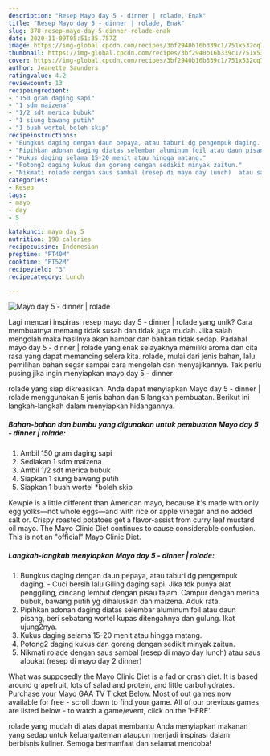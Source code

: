 ```yaml
---
description: "Resep Mayo day 5 - dinner | rolade, Enak"
title: "Resep Mayo day 5 - dinner | rolade, Enak"
slug: 878-resep-mayo-day-5-dinner-rolade-enak
date: 2020-11-09T05:51:35.757Z
image: https://img-global.cpcdn.com/recipes/3bf2940b16b339c1/751x532cq70/mayo-day-5-dinner-rolade-foto-resep-utama.jpg
thumbnail: https://img-global.cpcdn.com/recipes/3bf2940b16b339c1/751x532cq70/mayo-day-5-dinner-rolade-foto-resep-utama.jpg
cover: https://img-global.cpcdn.com/recipes/3bf2940b16b339c1/751x532cq70/mayo-day-5-dinner-rolade-foto-resep-utama.jpg
author: Jeanette Saunders
ratingvalue: 4.2
reviewcount: 13
recipeingredient:
- "150 gram daging sapi"
- "1 sdm maizena"
- "1/2 sdt merica bubuk"
- "1 siung bawang putih"
- "1 buah wortel boleh skip"
recipeinstructions:
- "Bungkus daging dengan daun pepaya, atau taburi dg pengempuk daging. Cuci bersih lalu Giling daging sapi. Jika tdk punya alat penggiling, cincang lembut dengan pisau tajam. Campur dengan merica bubuk, bawang putih yg dihaluskan dan maizena. Aduk rata."
- "Pipihkan adonan daging diatas selembar aluminum foil atau daun pisang, beri sebatang wortel kupas ditengahnya dan gulung. Ikat ujung2nya."
- "Kukus daging selama 15-20 menit atau hingga matang."
- "Potong2 daging kukus dan goreng dengan sedikit minyak zaitun."
- "Nikmati rolade dengan saus sambal (resep di mayo day lunch)  atau saus alpukat (resep di mayo day 2 dinner)"
categories:
- Resep
tags:
- mayo
- day
- 5

katakunci: mayo day 5 
nutrition: 198 calories
recipecuisine: Indonesian
preptime: "PT40M"
cooktime: "PT52M"
recipeyield: "3"
recipecategory: Lunch

---
```



![Mayo day 5 - dinner | rolade](https://img-global.cpcdn.com/recipes/3bf2940b16b339c1/751x532cq70/mayo-day-5-dinner-rolade-foto-resep-utama.jpg)

Lagi mencari inspirasi resep mayo day 5 - dinner | rolade yang unik? Cara membuatnya memang tidak susah dan tidak juga mudah. Jika salah mengolah maka hasilnya akan hambar dan bahkan tidak sedap. Padahal mayo day 5 - dinner | rolade yang enak selayaknya memiliki aroma dan cita rasa yang dapat memancing selera kita.
 rolade, mulai dari jenis bahan, lalu pemilihan bahan segar sampai cara mengolah dan menyajikannya. Tak perlu pusing jika ingin menyiapkan mayo day 5 - dinner 

 rolade yang siap dikreasikan. Anda dapat menyiapkan Mayo day 5 - dinner | rolade menggunakan 5 jenis bahan dan 5 langkah pembuatan. Berikut ini langkah-langkah dalam menyiapkan hidangannya.

<!--inarticleads1-->

##### Bahan-bahan dan bumbu yang digunakan untuk pembuatan Mayo day 5 - dinner | rolade:

1. Ambil 150 gram daging sapi
1. Sediakan 1 sdm maizena
1. Ambil 1/2 sdt merica bubuk
1. Siapkan 1 siung bawang putih
1. Siapkan 1 buah wortel *boleh skip


Kewpie is a little different than American mayo, because it&#39;s made with only egg yolks—not whole eggs—and with rice or apple vinegar and no added salt or. Crispy roasted potatoes get a flavor-assist from curry leaf mustard oil mayo. The Mayo Clinic Diet continues to cause considerable confusion. This is not an &#34;official&#34; Mayo Clinic Diet. 

<!--inarticleads2-->

##### Langkah-langkah menyiapkan Mayo day 5 - dinner | rolade:

1. Bungkus daging dengan daun pepaya, atau taburi dg pengempuk daging. - Cuci bersih lalu Giling daging sapi. Jika tdk punya alat penggiling, cincang lembut dengan pisau tajam. Campur dengan merica bubuk, bawang putih yg dihaluskan dan maizena. Aduk rata.
1. Pipihkan adonan daging diatas selembar aluminum foil atau daun pisang, beri sebatang wortel kupas ditengahnya dan gulung. Ikat ujung2nya.
1. Kukus daging selama 15-20 menit atau hingga matang.
1. Potong2 daging kukus dan goreng dengan sedikit minyak zaitun.
1. Nikmati rolade dengan saus sambal (resep di mayo day lunch)  atau saus alpukat (resep di mayo day 2 dinner)


What was supposedly the Mayo Clinic Diet is a fad or crash diet. It is based around grapefruit, lots of salad and protein, and little carbohydrates. Purchase your Mayo GAA TV Ticket Below. Most of out games now available for free - scroll down to find your game. All of our previous games are listed below - to watch a game/event, click on the &#39;HERE&#39;. 

 rolade yang mudah di atas dapat membantu Anda menyiapkan makanan yang sedap untuk keluarga/teman ataupun menjadi inspirasi dalam berbisnis kuliner. Semoga bermanfaat dan selamat mencoba!
